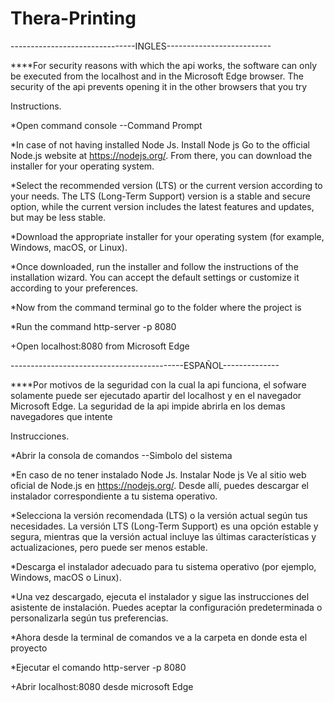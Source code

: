 # Thera-Printing

-------------------------------INGLES--------------------------

****For security reasons with which the api works, the software can only be executed from the localhost and in the Microsoft Edge browser. The security of the api prevents opening it in the other browsers that you try

Instructions.

*Open command console --Command Prompt

*In case of not having installed Node Js. Install Node js Go to the official Node.js website at https://nodejs.org/. From there, you can download the installer for your operating system.

*Select the recommended version (LTS) or the current version according to your needs. The LTS (Long-Term Support) version is a stable and secure option, while the current version includes the latest features and updates, but may be less stable.

*Download the appropriate installer for your operating system (for example, Windows, macOS, or Linux).

*Once downloaded, run the installer and follow the instructions of the installation wizard. You can accept the default settings or customize it according to your preferences.

*Now from the command terminal go to the folder where the project is

*Run the command http-server -p 8080

+Open localhost:8080 from Microsoft Edge

-------------------------------------------ESPAÑOL--------------

****Por motivos de la seguridad con la cual la api funciona, el sofware solamente puede ser ejecutado apartir del localhost y en el navegador Microsoft Edge. La seguridad de la api impide abrirla en los demas navegadores que intente

Instrucciones.

*Abrir la consola de comandos --Simbolo del sistema

*En caso de no tener instalado Node Js. Instalar Node js Ve al sitio web oficial de Node.js en https://nodejs.org/. Desde allí, puedes descargar el instalador correspondiente a tu sistema operativo.

*Selecciona la versión recomendada (LTS) o la versión actual según tus necesidades. La versión LTS (Long-Term Support) es una opción estable y segura, mientras que la versión actual incluye las últimas características y actualizaciones, pero puede ser menos estable.

*Descarga el instalador adecuado para tu sistema operativo (por ejemplo, Windows, macOS o Linux).

*Una vez descargado, ejecuta el instalador y sigue las instrucciones del asistente de instalación. Puedes aceptar la configuración predeterminada o personalizarla según tus preferencias.

*Ahora desde la terminal de comandos ve a la carpeta en donde esta el proyecto

*Ejecutar el comando http-server -p 8080

+Abrir localhost:8080 desde microsoft Edge

